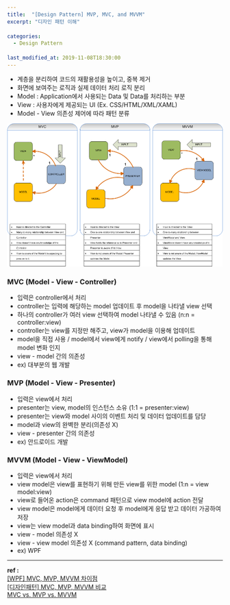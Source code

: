```yaml
---
title:  "[Design Pattern] MVP, MVC, and MVVM"
excerpt: "디자인 패턴 이해"

categories:
  - Design Pattern

last_modified_at: 2019-11-08T18:30:00
---
```


- 계층을 분리하여 코드의 재활용성을 높이고, 중복 제거
- 화면에 보여주는 로직과 실제 데이터 처리 로직 분리
- Model : Application에서 사용되는 Data 및 Data를 처리하는 부분
- View : 사용자에게 제공되는 UI (Ex. CSS/HTML/XML/XAML)
- Model - View 의존성 제어에 따라 패턴 분류


![Design Pattern types](/assets/images/posts/191108/design_pattern.png)

### MVC (Model - View - Controller)
- 입력은 controller에서 처리
- controller는 입력에 해당하는 model 업데이트 후 model을 나타낼 view 선택 
- 하나의 controller가 여러 view 선택하여 model 나타낼 수 있음 (n:n = controller:view)
- controller는 view를 지정만 해주고, view가 model을 이용해 업데이트
- model을 직접 사용 / model에서 view에게 notify / view에서 polling을 통해 model 변화 인지
- view - model 간의 의존성
- ex) 대부분의 웹 개발

### MVP (Model - View - Presenter)
- 입력은 view에서 처리
- presenter는 view, model의 인스턴스 소유 (1:1 = presenter:view)
- presenter는 view와 model 사이의 이벤트 처리 및 데이터 업데이트를 담당
- model과 view의 완벽한 분리(의존성 X)
- view - presenter 간의 의존성
- ex) 안드로이드 개발

### MVVM (Model - View - ViewModel)
- 입력은 view에서 처리
- view model은 view를 표현하기 위해 만든 view를 위한 model (1:n = view model:view)
- view로 들어온 action은 command 패턴으로 view model에 action 전달
- view model은 model에게 데이터 요청 후 model에게 응답 받고 데이터 가공하여 저장
- view는 view model과 data binding하여 화면에 표시
- view - model 의존성 X
- view - view model 의존성 X (command pattern, data binding)
- ex) WPF 

----
**ref :**  
[[WPF] MVC, MVP, MVVM 차이점](https://hackersstudy.tistory.com/71)  
[[디자인패턴] MVC, MVP, MVVM 비교](https://beomy.tistory.com/43)  
[MVC vs. MVP vs. MVVM](https://academy.realm.io/kr/posts/eric-maxwell-mvc-mvp-and-mvvm-on-android/)

